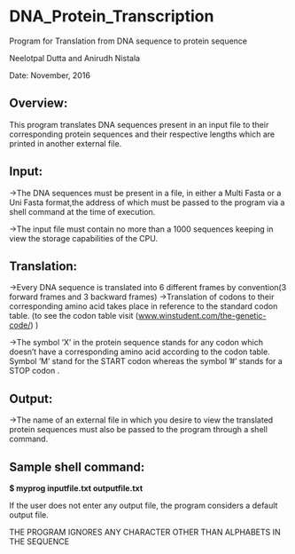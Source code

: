 # DNA_Protein_Transcription

Program for Translation from DNA sequence to protein sequence

Neelotpal Dutta and Anirudh Nistala 

Date: November, 2016


## Overview:
This program translates DNA sequences present in an input file to their corresponding protein sequences and their respective lengths which are printed in another external file.


## Input:
->The DNA sequences must be present in a file, in either a Multi Fasta or a Uni Fasta format,the address of which  must be passed to the program via a shell command at the time of execution.

->The input file must contain no more than a 1000 sequences keeping in view the storage capabilities of the CPU.

## Translation:
->Every DNA sequence is translated into 6 different frames by convention(3 forward frames and 3 backward frames)
->Translation of codons to their corresponding amino acid takes place in reference to the standard codon table.
(to see the codon table visit (www.winstudent.com/the-genetic-code/) )

->The symbol ‘X’ in the protein sequence stands for any codon which doesn’t have a corresponding amino acid according to the codon table. Symbol ’M’ stand for the START codon  whereas the symbol ’#’ stands for a STOP codon . 

## Output:
->The name of an external file in which you desire to view the translated protein sequences must also be   passed to the program through a shell command.


## Sample shell command:
**$ myprog  inputfile.txt  outputfile.txt**


If the user does not enter any output file, the program considers a default output file.

THE PROGRAM IGNORES ANY CHARACTER OTHER  THAN ALPHABETS IN THE SEQUENCE
